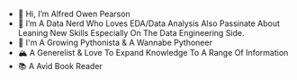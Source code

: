 - 👋 Hi, I’m Alfred Owen Pearson
- 👀 I’m A Data Nerd Who Loves EDA/Data Analysis Also Passinate About Leaning New Skills Especially On The Data Engineering Side.
- 🐍 I'm A Growing Pythonista & A Wannabe Pythoneer
- 🏔 A Generelist & Love To Expand Knowledge To A Range Of Information
- 📚 A Avid Book Reader


<!---
alfowen/alfowen is a ✨ special ✨ repository because its `README.md` (this file) appears on your GitHub profile.
You can click the Preview link to take a look at your changes.
--->
